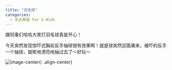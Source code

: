 ```yaml
---
title: "羽毛球"
categories:
  - 无远弗届 Far & Wide
---
```


跟同事们哈哈大笑打羽毛球真是开心！

今天突然发现惊吓式胸前反手抽球很有效果啊！就是球突然迎面袭来，被吓的反手一个抽球，就嘭地漂亮地抽过去了～好玩～

![image-center](http://jackie9.github.io/assets/images/WechatIMG1.jpeg){: .align-center}


